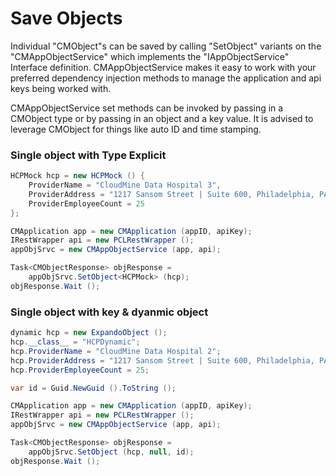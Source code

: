 # Save Objects

Individual "CMObject"s can be saved by calling "SetObject" variants on the "CMAppObjectService" which implements the "IAppObjectService" Interface definition. CMAppObjectService makes it easy to work with your preferred dependency injection methods to manage the application and api keys being worked with.

CMAppObjectService set methods can be invoked by passing in a CMObject type or by passing in an object and a key value. It is advised to leverage CMObject for things like auto ID and time stamping. 

### Single object with Type Explicit

```csharp
HCPMock hcp = new HCPMock () {
	ProviderName = "CloudMine Data Hospital 3",
	ProviderAddress = "1217 Sansom Street | Suite 600, Philadelphia, PA 19107",
	ProviderEmployeeCount = 25
};

CMApplication app = new CMApplication (appID, apiKey);
IRestWrapper api = new PCLRestWrapper ();
appObjSrvc = new CMAppObjectService (app, api);

Task<CMObjectResponse> objResponse = 
	appObjSrvc.SetObject<HCPMock> (hcp);
objResponse.Wait ();
```

### Single object with key & dyanmic object

```csharp
dynamic hcp = new ExpandoObject ();
hcp.__class__ = "HCPDynamic";
hcp.ProviderName = "CloudMine Data Hospital 2";
hcp.ProviderAddress = "1217 Sansom Street | Suite 600, Philadelphia, PA 19107";
hcp.ProviderEmployeeCount = 25;

var id = Guid.NewGuid ().ToString ();

CMApplication app = new CMApplication (appID, apiKey);
IRestWrapper api = new PCLRestWrapper ();
appObjSrvc = new CMAppObjectService (app, api);

Task<CMObjectResponse> objResponse = 
	appObjSrvc.SetObject (hcp, null, id);
objResponse.Wait ();
```
